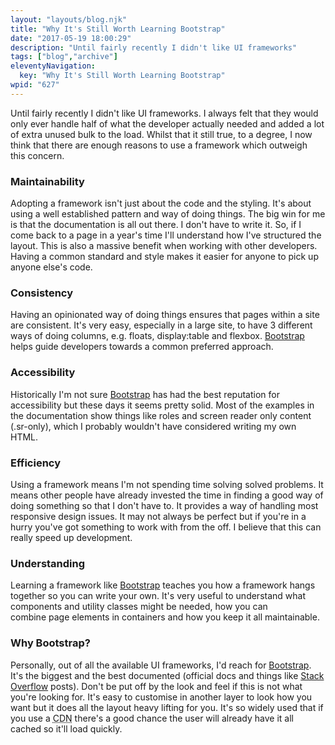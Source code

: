 ```yaml
---
layout: "layouts/blog.njk"
title: "Why It's Still Worth Learning Bootstrap"
date: "2017-05-19 18:00:29"
description: "Until fairly recently I didn't like UI frameworks"
tags: ["blog","archive"]
eleventyNavigation:
  key: "Why It's Still Worth Learning Bootstrap"
wpid: "627"
---
```

Until fairly recently I didn't like UI frameworks. I always felt that they would only ever handle half of what the developer actually needed and added a lot of extra unused bulk to the load. Whilst that it still true, to a degree, I now think that there are enough reasons to use a framework which outweigh this concern.
<h3>Maintainability</h3>
Adopting a framework isn't just about the code and the styling. It's about using a well established pattern and way of doing things. The big win for me is that the documentation is all out there. I don't have to write it. So, if I come back to a page in a year's time I'll understand how I've structured the layout. This is also a massive benefit when working with other developers. Having a common standard and style makes it easier for anyone to pick up anyone else's code.
<h3>Consistency</h3>
Having an opinionated way of doing things ensures that pages within a site are consistent. It's very easy, especially in a large site, to have 3 different ways of doing columns, e.g. floats, display:table and flexbox. <a href="http://getbootstrap.com/" target="_blank" rel="noopener noreferrer">Bootstrap</a> helps guide developers towards a common preferred approach.
<h3>Accessibility</h3>
Historically I'm not sure <a href="http://getbootstrap.com/" target="_blank" rel="noopener noreferrer">Bootstrap</a> has had the best reputation for accessibility but these days it seems pretty solid. Most of the examples in the documentation show things like roles and screen reader only content (.sr-only), which I probably wouldn't have considered writing my own HTML.
<h3>Efficiency</h3>
Using a framework means I'm not spending time solving solved problems. It means other people have already invested the time in finding a good way of doing something so that I don't have to. It provides a way of handling most responsive design issues. It may not always be perfect but if you're in a hurry you've got something to work with from the off. I believe that this can really speed up development.
<h3>Understanding</h3>
Learning a framework like <a href="http://getbootstrap.com/" target="_blank" rel="noopener noreferrer">Bootstrap</a> teaches you how a framework hangs together so you can write your own. It's very useful to understand what components and utility classes might be needed, how you can combine page elements in containers and how you keep it all maintainable.
<h3>Why Bootstrap?</h3>
Personally, out of all the available UI frameworks, I'd reach for <a href="http://getbootstrap.com/" target="_blank" rel="noopener noreferrer">Bootstrap</a>. It's the biggest and the best documented (official docs and things like <a href="https://stackoverflow.com/questions/tagged/twitter-bootstrap" target="_blank" rel="noopener noreferrer">Stack Overflow</a> posts). Don't be put off by the look and feel if this is not what you're looking for. It's easy to customise in another layer to look how you want but it does all the layout heavy lifting for you. It's so widely used that if you use a <abbr title="Content Delivery Network">CDN</abbr> there's a good chance the user will already have it all cached so it'll load quickly.